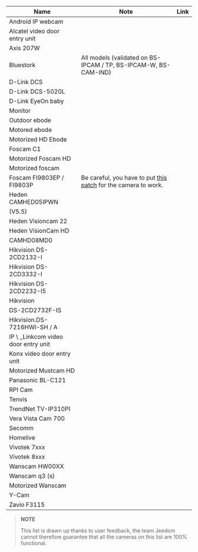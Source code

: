 | Name                     | Note                | Link                     |
|-------------------------|-------------------------|--------------------------|
| Android IP webcam       |                         |                          |
| Alcatel video door entry unit   |                         |                          |
| Axis 207W               |                         |                          |
| Bluestork               | All models (validated on BS-IPCAM / TP, BS-IPCAM-W, BS-CAM-IND) |                          |
| D-Link DCS              |                         |                          |
| D-Link DCS-5020L        |                         |                          |
| D-Link EyeOn baby       |                         |                          |
| Monitor                 |                         |                          |
| Outdoor ebode        |                         |                          |
| Motored ebode          |                         |                          |
| Motorized HD Ebode      |                         |                          |
| Foscam C1               |                         |                          |
| Motorized Foscam HD     |                         |                          |
| Motorized foscam        |                         |                          |
| Foscam FI9803EP / FI9803P | Be careful, you have to put [this patch](:https://drive.google.com/file/d/0B9gdDNCtvjAITEs0UjduRV9zSG8/view?usp=sharing) for the camera to work.
| Heden CAMHED05IPWN      |                         |                          |
| (V5.5)                  |                         |                          |
| Heden Visioncam 22      |                         |                          |
| Heden VisionCam HD      |                         |                          |
| CAMHD08MD0              |                         |                          |
| Hikvision DS-2CD2132-I  |                         |                          |
| Hikvision DS-2CD3332-I  |                         |                          |
| Hikvision DS-2CD2232-I5 |                         |                          |
| Hikvision               |                         |                          |
| DS-2CD2732F-IS          |                         |                          |
| Hikvision.DS-7216HWI-SH / A |                         |                          |
| IP \ _Linkcom video door entry unit |                         |                          |
| Konx video door entry unit      |                         |                          |
| Motorized Mustcam HD    |                         |                          |
| Panasonic BL-C121       |                         |                          |
| RPI Cam                 |                         |                          |
| Tenvis                  |                         |                          |
| TrendNet TV-IP310PI     |                         |                          |
| Vera Vista Cam 700      |                         |                          |
| Secomm                  |                         |                          |
| Homelive                |                         |                          |
| Vivotek 7xxx            |                         |                          |
| Vivotek 8xxx            |                         |                          |
| Wanscam HW00XX          |                         |                          |
| Wanscam q3 (s)           |                         |                          |
| Motorized Wanscam       |                         |                          |
| Y-Cam                   |                         |                          |
| Zavio F3115             |                         |                          |

> **NOTE**
>
> This list is drawn up thanks to user feedback, the team
> Jeedom cannot therefore guarantee that all the cameras on this list
> are 100% functional.
